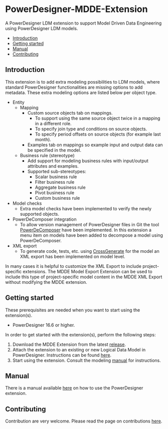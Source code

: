 # PowerDesigner-MDDE-Extension

A PowerDesigner LDM extension to support Model Driven Data Engineering using PowerDesigner LDM models.

- [Introduction](#introduction)
- [Getting started](#getting-started)
- [Manual](#manual)
- [Contributing](#contributing)

## Introduction

This extension is to add extra modeling possibilities to LDM models, where standard PowerDesigner functionalities are missing options to add metadata. These extra modeling options are listed below per object type.

- Entity
  - Mapping
    - Custom source objects tab on mappings.
      - To support using the same source object twice in a mapping in a different  role.
      - To specify join type and conditions on source objects.
      - To specify period offsets on source objects (for example last month).
    - Examples tab on mappings so example input and output data can be specified in the model.
  - Business rule (stereotype)
    - Add support for modeling business rules with input/output attributes and examples.
    - Supported sub-stereotypes:
      - Scalar business rule
      - Filter business rule
      - Aggregate business rule
      - Pivot business rule
      - Custom business rule
- Model checks
  - Extra model checks have been implemented to verify the newly supported objects.
- PowerDeComposer integration
  - To allow version management of PowerDesigner files in Git the tool [PowerDeComposer](https://github.com/CrossBreezeNL/PowerDeComposer) have been implemented. In this extension a menu item on models have been added to decompose a model using PowerDeComposer.
- XML export
  - To generate code, tests, etc. using [CrossGenerate](https://github.com/CrossBreezeNL/CrossGenerate) for the model an XML export has been implemented on model level.

In many cases it is helpful to customize the XML Export to include project-specific extensions. The MDDE Model Export Extension can be used to include this type of project-specific model content in the MDDE XML Export without modifying the MDDE extension.

## Getting started

These prerequisites are needed when you want to start using the extension(s).

- PowerDesigner 16.6 or higher.

In order to get started with the extension(s), perform the following steps:

1. Download the MDDE Extension from the latest [release](https://github.com/CrossBreezeNL/PowerDesigner-MDDE-Extension/releases/).
1. Attach the extension to an existing or new Logical Data Model in PowerDesigner. Instructions can be found [here](./manual/FAQs.md#how-do-i-attach-a-powerdesigner-extension-to-a-model).
1. Start using the extension. Consult the modeling [manual](./manual/README.md) for instructions.


## Manual

There is a manual available [here](./manual/README.md) on how to use the PowerDesigner extension.


## Contributing

Contribution are very welcome. Please read the page on contributions [here](./CONTRIBUTING.md).